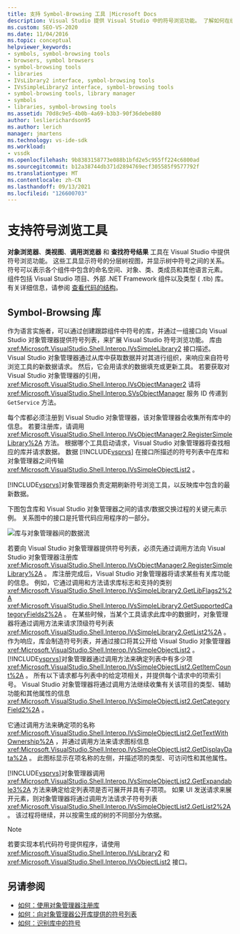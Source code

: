 ```yaml
---
title: 支持 Symbol-Browsing 工具 |Microsoft Docs
description: Visual Studio 提供 Visual Studio 中的符号浏览功能。 了解如何在组件中将这些功能与库进行扩展。
ms.custom: SEO-VS-2020
ms.date: 11/04/2016
ms.topic: conceptual
helpviewer_keywords:
- symbols, symbol-browsing tools
- browsers, symbol browsers
- symbol-browsing tools
- libraries
- IVsLibrary2 interface, symbol-browsing tools
- IVsSimpleLibrary2 interface, symbol-browsing tools
- symbol-browsing tools, library manager
- symbols
- libraries, symbol-browsing tools
ms.assetid: 70d8c9e5-4b0b-4a69-b3b3-90f36debe880
author: leslierichardson95
ms.author: lerich
manager: jmartens
ms.technology: vs-ide-sdk
ms.workload:
- vssdk
ms.openlocfilehash: 9b8383158773e088b1bfd2e5c955ff224c6800ad
ms.sourcegitcommit: b12a38744db371d2894769ecf305585f9577792f
ms.translationtype: MT
ms.contentlocale: zh-CN
ms.lasthandoff: 09/13/2021
ms.locfileid: "126600703"
---
```

# <a name="supporting-symbol-browsing-tools"></a>支持符号浏览工具
**对象浏览器**、**类视图**、**调用浏览器** 和 **查找符号结果** 工具在 Visual Studio 中提供符号浏览功能。 这些工具显示符号的分层树视图，并显示树中符号之间的关系。 符号可以表示各个组件中包含的命名空间、对象、类、类成员和其他语言元素。 组件包括 Visual Studio 项目、外部 .NET Framework 组件以及类型 ( .tlb) 库。 有关详细信息，请参阅 [查看代码的结构](../../ide/viewing-the-structure-of-code.md)。

## <a name="symbol-browsing-libraries"></a>Symbol-Browsing 库
 作为语言实施者，可以通过创建跟踪组件中符号的库，并通过一组接口向 Visual Studio 对象管理器提供符号列表，来扩展 Visual Studio 符号浏览功能。 库由 <xref:Microsoft.VisualStudio.Shell.Interop.IVsSimpleLibrary2> 接口描述。 Visual Studio 对象管理器通过从库中获取数据并对其进行组织，来响应来自符号浏览工具的新数据请求。 然后，它会用请求的数据填充或更新工具。 若要获取对 Visual Studio 对象管理器的引用， <xref:Microsoft.VisualStudio.Shell.Interop.IVsObjectManager2> 请将 <xref:Microsoft.VisualStudio.Shell.Interop.SVsObjectManager> 服务 ID 传递到 `GetService` 方法。

 每个库都必须注册到 Visual Studio 对象管理器，该对象管理器会收集所有库中的信息。 若要注册库，请调用 <xref:Microsoft.VisualStudio.Shell.Interop.IVsObjectManager2.RegisterSimpleLibrary%2A> 方法。 根据哪个工具启动请求，Visual Studio 对象管理器将查找相应的库并请求数据。 数据 [!INCLUDE[vsprvs](../../code-quality/includes/vsprvs_md.md)] 在接口所描述的符号列表中在库和对象管理器之间传输 <xref:Microsoft.VisualStudio.Shell.Interop.IVsSimpleObjectList2> 。

 [!INCLUDE[vsprvs](../../code-quality/includes/vsprvs_md.md)]对象管理器负责定期刷新符号浏览工具，以反映库中包含的最新数据。

 下图包含库和 Visual Studio 对象管理器之间的请求/数据交换过程的关键元素示例。 关系图中的接口是托管代码应用程序的一部分。

 ![库与对象管理器间的数据流](../../extensibility/internals/media/callbrowserdiagram.gif "CallBrowserDiagram")

 若要向 Visual Studio 对象管理器提供符号列表，必须先通过调用方法向 Visual Studio 对象管理器注册库 <xref:Microsoft.VisualStudio.Shell.Interop.IVsObjectManager2.RegisterSimpleLibrary%2A> 。 库注册完成后，Visual Studio 对象管理器将请求某些有关库功能的信息。 例如，它通过调用和方法请求库标志和支持的类别 <xref:Microsoft.VisualStudio.Shell.Interop.IVsSimpleLibrary2.GetLibFlags2%2A> <xref:Microsoft.VisualStudio.Shell.Interop.IVsSimpleLibrary2.GetSupportedCategoryFields2%2A> 。 在某些时候，当某个工具请求此库中的数据时，对象管理器将通过调用方法来请求顶级符号列表 <xref:Microsoft.VisualStudio.Shell.Interop.IVsSimpleLibrary2.GetList2%2A> 。 作为响应，库会制造符号列表，并通过接口将其公开给 Visual Studio 对象管理器 <xref:Microsoft.VisualStudio.Shell.Interop.IVsSimpleObjectList2> 。 [!INCLUDE[vsprvs](../../code-quality/includes/vsprvs_md.md)]对象管理器通过调用方法来确定列表中有多少项 <xref:Microsoft.VisualStudio.Shell.Interop.IVsSimpleObjectList2.GetItemCount%2A> 。 所有以下请求都与列表中的给定项相关，并提供每个请求中的项索引号。 Visual Studio 对象管理器将通过调用方法继续收集有关该项目的类型、辅助功能和其他属性的信息 <xref:Microsoft.VisualStudio.Shell.Interop.IVsSimpleObjectList2.GetCategoryField2%2A> 。

 它通过调用方法来确定项的名称 <xref:Microsoft.VisualStudio.Shell.Interop.IVsSimpleObjectList2.GetTextWithOwnership%2A> ，并通过调用方法来请求图标信息 <xref:Microsoft.VisualStudio.Shell.Interop.IVsSimpleObjectList2.GetDisplayData%2A> 。 此图标显示在项名称的左侧，并描述项的类型、可访问性和其他属性。

 [!INCLUDE[vsprvs](../../code-quality/includes/vsprvs_md.md)]对象管理器调用 <xref:Microsoft.VisualStudio.Shell.Interop.IVsSimpleObjectList2.GetExpandable3%2A> 方法来确定给定列表项是否可展开并具有子项项。 如果 UI 发送请求来展开元素，则对象管理器将通过调用方法请求子符号列表 <xref:Microsoft.VisualStudio.Shell.Interop.IVsSimpleObjectList2.GetList2%2A> 。 该过程将继续，并以按需生成的树的不同部分为依据。

> [!NOTE]
> 若要实现本机代码符号提供程序，请使用 <xref:Microsoft.VisualStudio.Shell.Interop.IVsLibrary2> 和 <xref:Microsoft.VisualStudio.Shell.Interop.IVsObjectList2> 接口。

## <a name="see-also"></a>另请参阅
- [如何：使用对象管理器注册库](../../extensibility/internals/how-to-register-a-library-with-the-object-manager.md)
- [如何：向对象管理器公开库提供的符号列表](../../extensibility/internals/how-to-expose-lists-of-symbols-provided-by-the-library-to-the-object-manager.md)
- [如何：识别库中的符号](../../extensibility/internals/how-to-identify-symbols-in-a-library.md)
